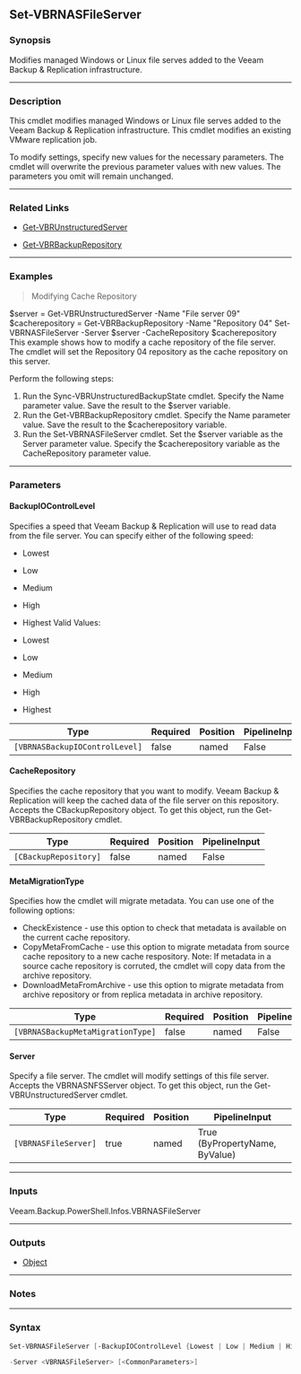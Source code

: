 Set-VBRNASFileServer
--------------------

### Synopsis
Modifies managed Windows or Linux file serves added to the Veeam Backup & Replication infrastructure.

---

### Description

This cmdlet modifies managed Windows or Linux file serves added to the Veeam Backup & Replication infrastructure. This cmdlet modifies an existing VMware replication job.

To modify settings, specify new values for the necessary parameters. The cmdlet will overwrite the previous parameter values with new values. The parameters you omit will remain unchanged.

---

### Related Links
* [Get-VBRUnstructuredServer](Get-VBRUnstructuredServer)

* [Get-VBRBackupRepository](Get-VBRBackupRepository)

---

### Examples
> Modifying Cache Repository

$server = Get-VBRUnstructuredServer -Name "File server 09"
$cacherepository = Get-VBRBackupRepository -Name "Repository 04"
Set-VBRNASFileServer -Server $server -CacheRepository $cacherepository
This example shows how to modify a cache repository of the file server. The cmdlet will set the Repository 04 repository as the cache repository on this server.

Perform the following steps:
1. Run the Sync-VBRUnstructuredBackupState cmdlet. Specify the Name parameter value. Save the result to the $server variable.
2. Run the Get-VBRBackupRepository cmdlet. Specify the Name parameter value. Save the result to the $cacherepository variable.
3. Run the Set-VBRNASFileServer cmdlet. Set the $server variable as the Server parameter value. Specify the $cacherepository variable as the CacheRepository parameter value.

---

### Parameters
#### **BackupIOControlLevel**
Specifies a speed that Veeam Backup & Replication will use to read data from the file server. You can specify either of the following speed:
* Lowest
* Low
* Medium
* High
* Highest
Valid Values:

* Lowest
* Low
* Medium
* High
* Highest

|Type                          |Required|Position|PipelineInput|
|------------------------------|--------|--------|-------------|
|`[VBRNASBackupIOControlLevel]`|false   |named   |False        |

#### **CacheRepository**
Specifies the cache repository that you want to modify. Veeam Backup & Replication will keep the cached data of the file server on this repository. Accepts the CBackupRepository object. To get this object, run the Get-VBRBackupRepository cmdlet.

|Type                 |Required|Position|PipelineInput|
|---------------------|--------|--------|-------------|
|`[CBackupRepository]`|false   |named   |False        |

#### **MetaMigrationType**
Specifies how the cmdlet will migrate metadata. You can use one of the following options:
* CheckExistence - use this option to check that metadata is available on the current cache repository.
* CopyMetaFromCache - use this option to migrate metadata from source cache repository to a new cache respository. Note: If metadata in a source cache repository is corruted, the cmdlet will copy data from the archive repository.
* DownloadMetaFromArchive - use this option to migrate metadata from archive repository or from replica metadata in archive repository.

|Type                             |Required|Position|PipelineInput|
|---------------------------------|--------|--------|-------------|
|`[VBRNASBackupMetaMigrationType]`|false   |named   |False        |

#### **Server**
Specify a file server. The cmdlet will modify settings of this file server. Accepts the VBRNASNFSServer object. To get this object, run the Get-VBRUnstructuredServer cmdlet.

|Type                |Required|Position|PipelineInput                 |
|--------------------|--------|--------|------------------------------|
|`[VBRNASFileServer]`|true    |named   |True (ByPropertyName, ByValue)|

---

### Inputs
Veeam.Backup.PowerShell.Infos.VBRNASFileServer

---

### Outputs
* [Object](https://learn.microsoft.com/en-us/dotnet/api/System.Object)

---

### Notes

---

### Syntax
```PowerShell
Set-VBRNASFileServer [-BackupIOControlLevel {Lowest | Low | Medium | High | Highest}] [-CacheRepository <CBackupRepository>] [-MetaMigrationType {CheckExistence | CopyMetaFromCache | DownloadMetaFromArchive}] 
```
```PowerShell
-Server <VBRNASFileServer> [<CommonParameters>]
```

